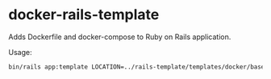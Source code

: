 # docker-rails-template
Adds Dockerfile and docker-compose to Ruby on Rails application.

Usage:
```bash
bin/rails app:template LOCATION=../rails-template/templates/docker/base.rb
```
